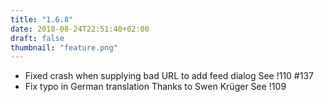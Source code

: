 ```yaml
---
title: "1.6.8"
date: 2018-08-24T22:51:40+02:00
draft: false
thumbnail: "feature.png"
---
```


*   Fixed crash when supplying bad URL to add feed dialog
    See !110 #137
*   Fix typo in German translation
    Thanks to Swen Krüger
    See !109

